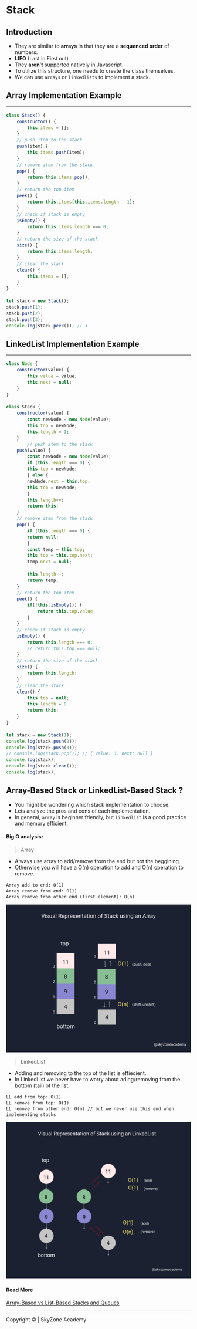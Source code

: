 # Stack

## Introduction

- They are similar to **arrays** in that they are a **sequenced order** of numbers.
- **LIFO** (Last in First out)
- They **aren’t** supported natively in Javascript.
- To utilize this structure, one needs to create the class themselves.
- We can use `arrays` or `linkedlists` to implement a stack.

## Array Implementation Example

---

```javascript
class Stack() {
    constructor() {
        this.items = [];
    }
    // push item to the stack
    push(item) {
        this.items.push(item);
    }
    // remove item from the stack
    pop() {
        return this.items.pop();
    }
    // return the top item
    peek() {
        return this.items[this.items.length - 1];
    }
    // check if stack is empty
    isEmpty() {
        return this.items.length === 0;
    }
    // return the size of the stack
    size() {
        return this.items.length;
    }
    // clear the stack
    clear() {
        this.items = [];
    }
}

let stack = new Stack();
stack.push(1);
stack.push(2);
stack.push(3);
console.log(stack.peek()); // 3
```

## LinkedList Implementation Example

---

```javascript
class Node {
    constructor(value) {
        this.value = value;
        this.next = null;
    }
}

class Stack {
    constructor(value) {
        const newNode = new Node(value);
        this.top = newNode;
        this.length = 1;
    }
        // push item to the stack
    push(value) {
        const newNode = new Node(value);
        if (this.length === 0) {
        this.top = newNode;
        } else {
        newNode.next = this.top;
        this.top = newNode;
        }
        this.length++;
        return this;
    }
    // remove item from the stack
    pop() {
        if (this.length === 0) {
        return null;
        }
        const temp = this.top;
        this.top = this.top.next;
        temp.next = null;

        this.length--;
        return temp;
    }
    // return the top item
    peek() {
        if(!this.isEmpty()) {
            return this.top.value;
        }
    }
    // check if stack is empty
    isEmpty() {
        return this.length === 0;
        // return this.top === null;
    }
    // return the size of the stack
    size() {
        return this.length;
    }
    // clear the stack
    clear() {
        this.top = null;
        this.length = 0
        return this;    
    }
}

let stack = new Stack(1);
console.log(stack.push(2));
console.log(stack.push(3));
// console.log(stack.pop()); // { value: 3, next: null }
console.log(stack);
console.log(stack.clear());
console.log(stack);
```


## Array-Based Stack or LinkedList-Based Stack ?

- You might be wondering which stack implementation to choose.
- Lets analyze the pros and cons of each implementation.
- In general, `array` is beginner friendly, but `linkedlist` is a good practice and memory efficient.

#### Big O analysis:
> Array

- Always use array to add/remove from the end but not the beggining.
- Otherwise you will have a O(n) operation to add and O(n) operation to remove.

```
Array add to end: O(1)
Array remove from end: O(1)
Array remove from other end (first element): O(n)
```
![Stack using array](../_media/stack_arrays.png)

> LinkedList

- Adding and removing to the top of the list is effiecient.
- In LinkedList we never have to worry about ading/removing from the bottom (tail) of the list.

```
LL add from top: O(1)
LL remove from top: O(1)
LL remove from other end: O(n) // but we never use this end when implementing stacks
```

![Stack using array](../_media/stack_linkedlist.png)

#### Read More

[Array-Based vs List-Based Stacks and Queues](https://stackoverflow.com/questions/7477181/array-based-vs-list-based-stacks-and-queues)

--- 
Copyright © | SkyZone Academy 